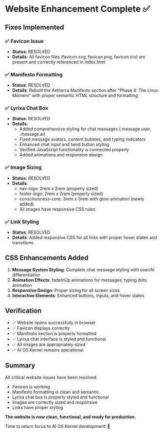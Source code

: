 # Website Enhancement Complete ✅

## Fixes Implemented

### ✅ Favicon Issue
- **Status**: RESOLVED
- **Details**: All favicon files (favicon.svg, favicon.png, favicon.ico) are present and correctly referenced in index.html

### ✅ Manifesto Formatting
- **Status**: RESOLVED
- **Details**: Rebuilt the Aetherra Manifesto section after "Phase 4: The Linux Moment" with proper semantic HTML structure and formatting

### ✅ Lyrixa Chat Box
- **Status**: RESOLVED
- **Details**:
  - Added comprehensive styling for chat messages (.message.user, .message.ai)
  - Fixed message avatars, content bubbles, and typing indicators
  - Enhanced chat input and send button styling
  - Verified JavaScript functionality is connected properly
  - Added animations and responsive design

### ✅ Image Sizing
- **Status**: RESOLVED
- **Details**:
  - nav-logo: 2rem x 2rem (properly sized)
  - footer-logo: 2rem x 2rem (properly sized)
  - consciousness-core: 3rem x 3rem with glow animation (newly added)
  - All images have responsive CSS rules

### ✅ Link Styling
- **Status**: RESOLVED
- **Details**: Added responsive CSS for all links with proper hover states and transitions

## CSS Enhancements Added

1. **Message System Styling**: Complete chat message styling with user/AI differentiation
2. **Animation Effects**: fadeInUp animations for messages, typing dots animation
3. **Responsive Design**: Proper sizing for all screen sizes
4. **Interactive Elements**: Enhanced buttons, inputs, and hover states

## Verification

- ✅ Website opens successfully in browser
- ✅ Favicon displays correctly
- ✅ Manifesto section is properly formatted
- ✅ Lyrixa chat interface is styled and functional
- ✅ All images are appropriately sized
- ✅ AI OS Kernel remains operational

## Summary

All critical website issues have been resolved:
- Favicon is working
- Manifesto formatting is clean and semantic
- Lyrixa chat box is properly styled and functional
- Images are correctly sized and responsive
- Links have proper styling

**The website is now clean, functional, and ready for production.**

Time to return focus to AI OS Kernel development! 🚀
